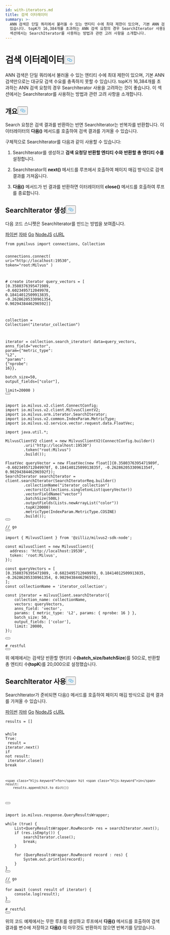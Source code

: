 ```yaml
---
id: with-iterators.md
title: 검색 이터레이터
summary: >-
  ANN 검색은 단일 쿼리에서 불러올 수 있는 엔티티 수에 최대 제한이 있으며, 기본 ANN 검색만으로는 대규모 검색 수요를 충족하지 못할 수
  있습니다. topK가 16,384개를 초과하는 ANN 검색 요청의 경우 SearchIterator 사용을 고려하는 것이 좋습니다. 이
  섹션에서는 SearchIterator를 사용하는 방법과 관련 고려 사항을 소개합니다.
---
```

<h1 id="Search-Iterator" class="common-anchor-header">검색 이터레이터<button data-href="#Search-Iterator" class="anchor-icon" translate="no">
      <svg translate="no"
        aria-hidden="true"
        focusable="false"
        height="20"
        version="1.1"
        viewBox="0 0 16 16"
        width="16"
      >
        <path
          fill="#0092E4"
          fill-rule="evenodd"
          d="M4 9h1v1H4c-1.5 0-3-1.69-3-3.5S2.55 3 4 3h4c1.45 0 3 1.69 3 3.5 0 1.41-.91 2.72-2 3.25V8.59c.58-.45 1-1.27 1-2.09C10 5.22 8.98 4 8 4H4c-.98 0-2 1.22-2 2.5S3 9 4 9zm9-3h-1v1h1c1 0 2 1.22 2 2.5S13.98 12 13 12H9c-.98 0-2-1.22-2-2.5 0-.83.42-1.64 1-2.09V6.25c-1.09.53-2 1.84-2 3.25C6 11.31 7.55 13 9 13h4c1.45 0 3-1.69 3-3.5S14.5 6 13 6z"
        ></path>
      </svg>
    </button></h1><p>ANN 검색은 단일 쿼리에서 불러올 수 있는 엔티티 수에 최대 제한이 있으며, 기본 ANN 검색만으로는 대규모 검색 수요를 충족하지 못할 수 있습니다. topK가 16,384개를 초과하는 ANN 검색 요청의 경우 SearchIterator 사용을 고려하는 것이 좋습니다. 이 섹션에서는 SearchIterator를 사용하는 방법과 관련 고려 사항을 소개합니다.</p>
<h2 id="Overview" class="common-anchor-header">개요<button data-href="#Overview" class="anchor-icon" translate="no">
      <svg translate="no"
        aria-hidden="true"
        focusable="false"
        height="20"
        version="1.1"
        viewBox="0 0 16 16"
        width="16"
      >
        <path
          fill="#0092E4"
          fill-rule="evenodd"
          d="M4 9h1v1H4c-1.5 0-3-1.69-3-3.5S2.55 3 4 3h4c1.45 0 3 1.69 3 3.5 0 1.41-.91 2.72-2 3.25V8.59c.58-.45 1-1.27 1-2.09C10 5.22 8.98 4 8 4H4c-.98 0-2 1.22-2 2.5S3 9 4 9zm9-3h-1v1h1c1 0 2 1.22 2 2.5S13.98 12 13 12H9c-.98 0-2-1.22-2-2.5 0-.83.42-1.64 1-2.09V6.25c-1.09.53-2 1.84-2 3.25C6 11.31 7.55 13 9 13h4c1.45 0 3-1.69 3-3.5S14.5 6 13 6z"
        ></path>
      </svg>
    </button></h2><p>Search 요청은 검색 결과를 반환하는 반면 SearchIterator는 반복자를 반환합니다. 이 이터레이터의 <strong>다음()</strong> 메서드를 호출하여 검색 결과를 가져올 수 있습니다.</p>
<p>구체적으로 SearchIterator를 다음과 같이 사용할 수 있습니다:</p>
<ol>
<li><p>SearchIterator를 생성하고 <strong>검색 요청당 반환할 엔티티 수와</strong> <strong>반환할 총 엔티티 수를</strong> 설정합니다.</p></li>
<li><p>SearchIterator의 <strong>next()</strong> 메서드를 루프에서 호출하여 페이지 매김 방식으로 검색 결과를 가져옵니다.</p></li>
<li><p><strong>다음()</strong> 메서드가 빈 결과를 반환하면 이터레이터의 <strong>close()</strong> 메서드를 호출하여 루프를 종료합니다.</p></li>
</ol>
<h2 id="Create-SearchIterator" class="common-anchor-header">SearchIterator 생성<button data-href="#Create-SearchIterator" class="anchor-icon" translate="no">
      <svg translate="no"
        aria-hidden="true"
        focusable="false"
        height="20"
        version="1.1"
        viewBox="0 0 16 16"
        width="16"
      >
        <path
          fill="#0092E4"
          fill-rule="evenodd"
          d="M4 9h1v1H4c-1.5 0-3-1.69-3-3.5S2.55 3 4 3h4c1.45 0 3 1.69 3 3.5 0 1.41-.91 2.72-2 3.25V8.59c.58-.45 1-1.27 1-2.09C10 5.22 8.98 4 8 4H4c-.98 0-2 1.22-2 2.5S3 9 4 9zm9-3h-1v1h1c1 0 2 1.22 2 2.5S13.98 12 13 12H9c-.98 0-2-1.22-2-2.5 0-.83.42-1.64 1-2.09V6.25c-1.09.53-2 1.84-2 3.25C6 11.31 7.55 13 9 13h4c1.45 0 3-1.69 3-3.5S14.5 6 13 6z"
        ></path>
      </svg>
    </button></h2><p>다음 코드 스니펫은 SearchIterator를 만드는 방법을 보여줍니다.</p>
<div class="multipleCode">
   <a href="#python">파이썬</a> <a href="#java">자바</a> <a href="#go">Go</a> <a href="#javascript">NodeJS</a> <a href="#bash">cURL</a></div>
<pre><code translate="no" class="language-python"><span class="hljs-keyword">from</span> pymilvus <span class="hljs-keyword">import</span> connections, Collection

connections.connect(
    uri=<span class="hljs-string">&quot;http://localhost:19530&quot;</span>,
    token=<span class="hljs-string">&quot;root:Milvus&quot;</span>
)

<span class="hljs-comment"># create iterator</span>
query_vectors = [
    [<span class="hljs-number">0.3580376395471989</span>, -<span class="hljs-number">0.6023495712049978</span>, <span class="hljs-number">0.18414012509913835</span>, -<span class="hljs-number">0.26286205330961354</span>, <span class="hljs-number">0.9029438446296592</span>]]

collection = Collection(<span class="hljs-string">&quot;iterator_collection&quot;</span>)

iterator = collection.search_iterator(
    data=query_vectors,
    anns_field=<span class="hljs-string">&quot;vector&quot;</span>,
    param={<span class="hljs-string">&quot;metric_type&quot;</span>: <span class="hljs-string">&quot;L2&quot;</span>, <span class="hljs-string">&quot;params&quot;</span>: {<span class="hljs-string">&quot;nprobe&quot;</span>: <span class="hljs-number">16</span>}},
<span class="highlighted-wrapper-line">    batch_size=<span class="hljs-number">50</span>,</span>
    output_fields=[<span class="hljs-string">&quot;color&quot;</span>],
<span class="highlighted-wrapper-line">    limit=<span class="hljs-number">20000</span></span>
)
<button class="copy-code-btn"></button></code></pre>
<pre><code translate="no" class="language-java"><span class="hljs-keyword">import</span> io.milvus.v2.client.ConnectConfig;
<span class="hljs-keyword">import</span> io.milvus.v2.client.MilvusClientV2;
<span class="hljs-keyword">import</span> io.milvus.orm.iterator.SearchIterator;
<span class="hljs-keyword">import</span> io.milvus.v2.common.IndexParam.MetricType;
<span class="hljs-keyword">import</span> io.milvus.v2.service.vector.request.data.FloatVec;

<span class="hljs-keyword">import</span> java.util.*;

<span class="hljs-type">MilvusClientV2</span> <span class="hljs-variable">client</span> <span class="hljs-operator">=</span> <span class="hljs-keyword">new</span> <span class="hljs-title class_">MilvusClientV2</span>(ConnectConfig.builder()
        .uri(<span class="hljs-string">&quot;http://localhost:19530&quot;</span>)
        .token(<span class="hljs-string">&quot;root:Milvus&quot;</span>)
        .build());

<span class="hljs-type">FloatVec</span> <span class="hljs-variable">queryVector</span> <span class="hljs-operator">=</span> <span class="hljs-keyword">new</span> <span class="hljs-title class_">FloatVec</span>(<span class="hljs-keyword">new</span> <span class="hljs-title class_">float</span>[]{<span class="hljs-number">0.3580376395471989f</span>, -<span class="hljs-number">0.6023495712049978f</span>, <span class="hljs-number">0.18414012509913835f</span>, -<span class="hljs-number">0.26286205330961354f</span>, <span class="hljs-number">0.9029438446296592f</span>});
<span class="hljs-type">SearchIterator</span> <span class="hljs-variable">searchIterator</span> <span class="hljs-operator">=</span> client.searchIterator(SearchIteratorReq.builder()
        .collectionName(<span class="hljs-string">&quot;iterator_collection&quot;</span>)
        .vectors(Collections.singletonList(queryVector))
        .vectorFieldName(<span class="hljs-string">&quot;vector&quot;</span>)
        .batchSize(<span class="hljs-number">500L</span>)
        .outputFields(Lists.newArrayList(<span class="hljs-string">&quot;color&quot;</span>))
        .topK(<span class="hljs-number">20000</span>)
        .metricType(IndexParam.MetricType.COSINE)
        .build());
<button class="copy-code-btn"></button></code></pre>
<pre><code translate="no" class="language-go"><span class="hljs-comment">// go</span>
<button class="copy-code-btn"></button></code></pre>
<pre><code translate="no" class="language-javascript"><span class="hljs-keyword">import</span> { <span class="hljs-title class_">MilvusClient</span> } <span class="hljs-keyword">from</span> <span class="hljs-string">&#x27;@zilliz/milvus2-sdk-node&#x27;</span>;

<span class="hljs-keyword">const</span> milvusClient = <span class="hljs-keyword">new</span> <span class="hljs-title class_">MilvusClient</span>({
  <span class="hljs-attr">address</span>: <span class="hljs-string">&#x27;http://localhost:19530&#x27;</span>,
  <span class="hljs-attr">token</span>: <span class="hljs-string">&#x27;root:Milvus&#x27;</span>,
});

<span class="hljs-keyword">const</span> queryVectors = [
[<span class="hljs-number">0.3580376395471989</span>, -<span class="hljs-number">0.6023495712049978</span>, <span class="hljs-number">0.18414012509913835</span>, -<span class="hljs-number">0.26286205330961354</span>, <span class="hljs-number">0.9029438446296592</span>],
];
<span class="hljs-keyword">const</span> collectionName = <span class="hljs-string">&#x27;iterator_collection&#x27;</span>;

<span class="hljs-keyword">const</span> iterator = milvusClient.<span class="hljs-title function_">searchIterator</span>({
    <span class="hljs-attr">collection_name</span>: collectionName,
    <span class="hljs-attr">vectors</span>: queryVectors,
    <span class="hljs-attr">anns_field</span>: <span class="hljs-string">&#x27;vector&#x27;</span>,
    <span class="hljs-attr">params</span>: { <span class="hljs-attr">metric_type</span>: <span class="hljs-string">&#x27;L2&#x27;</span>, <span class="hljs-attr">params</span>: { <span class="hljs-attr">nprobe</span>: <span class="hljs-number">16</span> } },
    <span class="hljs-attr">batch_size</span>: <span class="hljs-number">50</span>,
    <span class="hljs-attr">output_fields</span>: [<span class="hljs-string">&#x27;color&#x27;</span>],
    <span class="hljs-attr">limit</span>: <span class="hljs-number">20000</span>,
});

<button class="copy-code-btn"></button></code></pre>
<pre><code translate="no" class="language-bash"><span class="hljs-comment"># restful</span>
<button class="copy-code-btn"></button></code></pre>
<p>위 예제에서는 검색당 반환할 엔티티 수<strong>(</strong><strong>batch_size/batchSize</strong>)를 50으로, 반환할 총 엔티티 수<strong>(topK</strong>)를 20,000으로 설정했습니다.</p>
<h2 id="Use-SearchIterator" class="common-anchor-header">SearchIterator 사용<button data-href="#Use-SearchIterator" class="anchor-icon" translate="no">
      <svg translate="no"
        aria-hidden="true"
        focusable="false"
        height="20"
        version="1.1"
        viewBox="0 0 16 16"
        width="16"
      >
        <path
          fill="#0092E4"
          fill-rule="evenodd"
          d="M4 9h1v1H4c-1.5 0-3-1.69-3-3.5S2.55 3 4 3h4c1.45 0 3 1.69 3 3.5 0 1.41-.91 2.72-2 3.25V8.59c.58-.45 1-1.27 1-2.09C10 5.22 8.98 4 8 4H4c-.98 0-2 1.22-2 2.5S3 9 4 9zm9-3h-1v1h1c1 0 2 1.22 2 2.5S13.98 12 13 12H9c-.98 0-2-1.22-2-2.5 0-.83.42-1.64 1-2.09V6.25c-1.09.53-2 1.84-2 3.25C6 11.31 7.55 13 9 13h4c1.45 0 3-1.69 3-3.5S14.5 6 13 6z"
        ></path>
      </svg>
    </button></h2><p>SearchIterator가 준비되면 다음() 메서드를 호출하여 페이지 매김 방식으로 검색 결과를 가져올 수 있습니다.</p>
<div class="multipleCode">
   <a href="#python">파이썬</a> <a href="#java">자바</a> <a href="#go">Go</a> <a href="#javascript">NodeJS</a> <a href="#bash">cURL</a></div>
<pre><code translate="no" class="language-python">results = []

<span class="hljs-keyword">while</span> <span class="hljs-literal">True</span>:
<span class="highlighted-wrapper-line">    result = iterator.<span class="hljs-built_in">next</span>()</span>
    <span class="hljs-keyword">if</span> <span class="hljs-keyword">not</span> result:
<span class="highlighted-wrapper-line">        iterator.close()</span>
        <span class="hljs-keyword">break</span>
    
    <span class="hljs-keyword">for</span> hit <span class="hljs-keyword">in</span> result:
        results.append(hit.to_dict())
<button class="copy-code-btn"></button></code></pre>
<pre><code translate="no" class="language-java"><span class="hljs-keyword">import</span> io.milvus.response.QueryResultsWrapper;

<span class="hljs-keyword">while</span> (<span class="hljs-literal">true</span>) {
    List&lt;QueryResultsWrapper.RowRecord&gt; res = searchIterator.next();
    <span class="hljs-keyword">if</span> (res.isEmpty()) {
        searchIterator.close();
        <span class="hljs-keyword">break</span>;
    }

    <span class="hljs-keyword">for</span> (QueryResultsWrapper.RowRecord record : res) {
        System.out.println(record);
    }
}
<button class="copy-code-btn"></button></code></pre>
<pre><code translate="no" class="language-go"><span class="hljs-comment">// go</span>
<button class="copy-code-btn"></button></code></pre>
<pre><code translate="no" class="language-javascript"><span class="hljs-keyword">for</span> <span class="hljs-title function_">await</span> (<span class="hljs-keyword">const</span> result <span class="hljs-keyword">of</span> iterator) {
    <span class="hljs-variable language_">console</span>.<span class="hljs-title function_">log</span>(result);
}
<button class="copy-code-btn"></button></code></pre>
<pre><code translate="no" class="language-bash"><span class="hljs-comment"># restful</span>
<button class="copy-code-btn"></button></code></pre>
<p>위의 코드 예제에서는 무한 루프를 생성하고 루프에서 <strong>다음()</strong> 메서드를 호출하여 검색 결과를 변수에 저장하고 <strong>다음()</strong> 이 아무것도 반환하지 않으면 반복기를 닫았습니다.</p>
